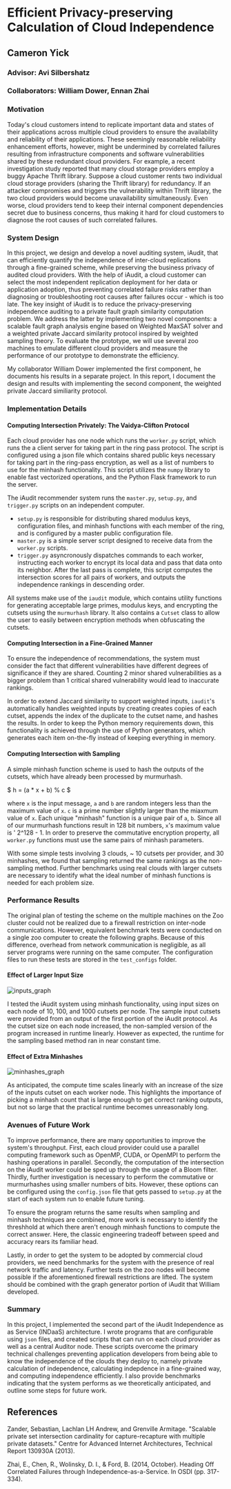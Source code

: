 # Efficient Privacy-preserving Calculation of Cloud Independence
## Cameron Yick
### Advisor: Avi Silbershatz
### Collaborators: William Dower, Ennan Zhai

### Motivation

Today's cloud customers intend to replicate important data and states of their applications across multiple cloud providers to ensure the availability and reliability of their applications.  These seemingly reasonable reliability enhancement efforts, however, might be undermined by correlated failures resulting from infrastructure components and software vulnerabilities shared by these redundant cloud providers.  For example, a recent investigation study reported that many cloud storage providers employ a buggy Apache Thrift library.  Suppose a cloud customer rents two individual cloud storage providers (sharing the Thrift library) for redundancy.  If an attacker compromises and triggers the vulnerability within Thrift library, the two cloud providers would become unavailability simultaneously.  Even worse, cloud providers tend to keep their internal component dependencies secret due to business concerns, thus making it hard for cloud customers to diagnose the root causes of such correlated failures.

### System Design

In this project, we design and develop a novel auditing system, iAudit, that can efficiently quantify the independence of inter-cloud replications through a fine-grained scheme, while preserving the business privacy of audited cloud providers.  With the help of iAudit, a cloud customer can select the most independent replication deployment for her data or application adoption, thus preventing correlated failure risks rather than diagnosing or troubleshooting root causes after failures occur - which is too late.  The key insight of iAudit is to reduce the privacy-preserving independence auditing to a private fault graph similarity computation problem.  We address the latter by implementing two novel components: a scalable fault graph analysis engine based on Weighted MaxSAT solver and a weighted private Jaccard similarity protocol inspired by weighted sampling theory. To evaluate the prototype, we will use several zoo machines to emulate different cloud providers and measure the performance of our prototype to demonstrate the efficiency.

My collaborator William Dower implemented the first component, he documents his results in a separate project. In this report, I document the design and results with implementing the second component, the weighted private Jaccard similiarity protocol. 

### Implementation Details

#### Computing Intersection Privately: The Vaidya-Clifton Protocol

Each cloud provider has one node which runs the `worker.py` script, which runs the a client server for taking part in the ring pass protocol. The script is configured using a json file which contains shared public keys necessary for taking part in the ring-pass encryption, as well as a list of numbers to use for the minhash functionality. This script utilizes the `numpy` library to enable fast vectorized operations, and the Python Flask framework to run the server.

The iAudit recommender system runs the `master.py`, `setup.py`, and `trigger.py` scripts on an independent computer. 

- `setup.py` is responsible for distributing shared modulus keys, configuration files, and minhash functions with each member of the ring, and is configured by a master public configuration file. 
- `master.py` is a simple server script designed to receive data from the `worker.py` scripts. 
- `trigger.py` asyncronously dispatches commands to each worker, instructing each worker to encrypt its local data and pass that data onto its neighbor. After the last pass is complete, this script computes the intersection scores for all pairs of workers, and outputs the independence rankings in descending order. 

All systems make use of the `iaudit` module, which contains utility functions for generating acceptable large primes, modulus keys, and encrypting the cutsets using the `murmurhash` library. It also contains a `Cutset` class to allow the user to easily between encryption methods when obfuscating the cutsets.

#### Computing Intersection in a Fine-Grained Manner

To ensure the independence of recommendations, the system must consider the fact that different vulnerabilities have different degrees of significance if they are shared. Counting 2 minor shared vulnerabilities as a bigger problem than 1 critical shared vulnerability would lead to inaccurate rankings.

In order to extend Jaccard similarity to support weighted inputs, `iaudit`'s automatically handles weighted inputs by creating creates copies of each cutset, appends the index of the duplicate to the cutset name, and hashes the results. In order to keep the Python memory requirements down, this functionality is achieved through the use of Python generators, which generates each item on-the-fly instead of keeping everything in memory.

#### Computing Intersection with Sampling

A simple minhash function scheme is used to hash the outputs of the cutsets, which have already been processed by murmurhash.

$ h = (a * x + b) % c $

where `x` is the input message, `a` and `b` are random integers less than the maximum value of `x`. `c` is a prime number slightly larger than the miaxmum value of `x`.  Each unique "minhash" function is a unique pair of `a`, `b`. Since all of our murmurhash functions result in 128 bit numbers, `x`'s maximum value is ' 2^128 - 1. In order to preserve the commutative encryption property, all `worker.py` functions must use the same pairs of minhash parameters.

With some simple tests involving 3 clouds, ~ 10 cutsets per provider, and 30 minhashes, we found that sampling returned the same rankings as the non-sampling method. Further benchmarks using real clouds with larger cutsets are necessary to identify what the ideal number of minhash functions is needed for each problem size.

### Performance Results

The original plan of testing the scheme on the multiple machines on the Zoo cluster could not be realized due to a firewall restriction on inter-node communications. However, equivalent benchmark tests were conducted on a single zoo computer to create the following graphs. Because of this difference, overhead from network communication is negligible, as all server programs were running on the same computer. The configuration files to run these tests are stored in the `test_configs` folder.

#### Effect of Larger Input Size

![inputs_graph](inputs_graph.png)

I tested the iAudit system using minhash functionality, using input sizes on each node of 10, 100, and 1000 cutsets per node. The sample input cutsets were provided from an output of the first portion of the iAudit protocol. As the cutset size on each node increased, the non-sampled version of the program increased in runtime linearly. However as expected, the runtime for the sampling based method ran in near constant time.

#### Effect of Extra Minhashes

![minhashes_graph](hashes_graph.png)

As anticipated, the compute time scales linearly with an increase of the size of the inputs cutset on each worker node. This highlights the importance of picking a minhash count that is large enough to get correct ranking outputs, but not so large that the practical runtime becomes unreasonably long.

### Avenues of Future Work

To improve performance, there are many opportunities to improve the system's throughput. First, each cloud provider could use a parallel computing framework such as OpenMP, CUDA, or OpenMPI to perform the hashing operations in parallel. Secondly, the computation of the intersection on the iAudit worker could be sped up through the usage of a Bloom filter. Thirdly, further investigation is necessary to perform the commutative or murmurhashes using smaller numbers of bits. However, these options can be configured using the `config.json` file that gets passed to `setup.py` at the start of each system run to enable future tuning.

To ensure the program returns the same results when sampling and minhash techniques are combined, more work is necessary to identify the threshhold at which there aren't enough minhash functions to compute the correct answer. Here, the classic engineering tradeoff between speed and accuracy rears its familiar head.

Lastly, in order to get the system to be adopted by commercial cloud providers, we need benchmarks for the system with the presence of real network traffic and latency. Further tests on the zoo nodes will become possible if the aforementioned firewall restrictions are lifted. The system should be combined with the graph generator portion of iAudit that William developed.

### Summary

In this project, I implemented the second part of the iAudit Independence as as Service (INDaaS) architecture. I wrote programs that are configurable using `json` files, and created scripts that can run on each cloud provider as well as a central Auditor node. These scripts overcome the primary technical challenges preventing application developers from being able to know the independence of the clouds they deploy to, namely private calculation of independence, calculating indepdence in a fine-grained way, and computing independence efficiently. I also provide benchmarks indicating that the system performs as we theoretically anticipated, and outline some steps for future work.

## References

Zander, Sebastian, Lachlan LH Andrew, and Grenville Armitage. "Scalable private set intersection cardinality for capture-recapture with multiple private datasets." Centre for Advanced Internet Architectures, Technical Report 130930A (2013).

Zhai, E., Chen, R., Wolinsky, D. I., & Ford, B. (2014, October). Heading Off Correlated Failures through Independence-as-a-Service. In OSDI (pp. 317-334).
